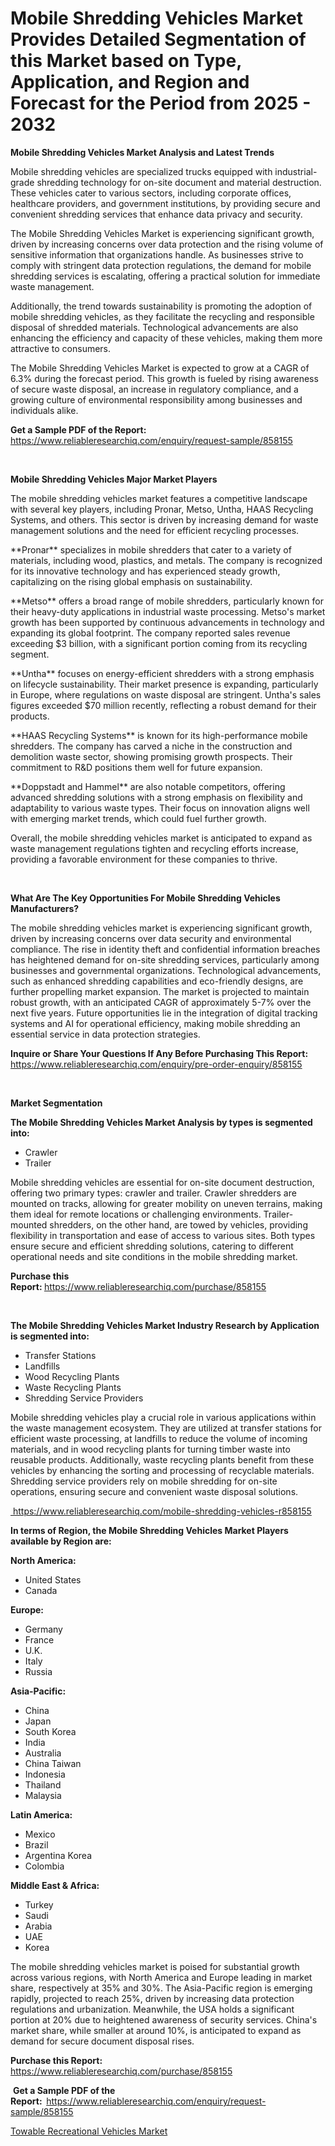 <p><h1>Mobile Shredding Vehicles Market Provides Detailed Segmentation of this Market based on Type, Application, and Region and Forecast for the Period from 2025 - 2032</h1></p><p><strong>Mobile Shredding Vehicles Market Analysis and Latest Trends</strong></p>
<p><p>Mobile shredding vehicles are specialized trucks equipped with industrial-grade shredding technology for on-site document and material destruction. These vehicles cater to various sectors, including corporate offices, healthcare providers, and government institutions, by providing secure and convenient shredding services that enhance data privacy and security.</p><p>The Mobile Shredding Vehicles Market is experiencing significant growth, driven by increasing concerns over data protection and the rising volume of sensitive information that organizations handle. As businesses strive to comply with stringent data protection regulations, the demand for mobile shredding services is escalating, offering a practical solution for immediate waste management.</p><p>Additionally, the trend towards sustainability is promoting the adoption of mobile shredding vehicles, as they facilitate the recycling and responsible disposal of shredded materials. Technological advancements are also enhancing the efficiency and capacity of these vehicles, making them more attractive to consumers. </p><p>The Mobile Shredding Vehicles Market is expected to grow at a CAGR of 6.3% during the forecast period. This growth is fueled by rising awareness of secure waste disposal, an increase in regulatory compliance, and a growing culture of environmental responsibility among businesses and individuals alike.</p></p>
<p><strong>Get a Sample PDF of the Report:&nbsp;</strong> <a href="https://www.reliableresearchiq.com/enquiry/request-sample/858155?utm_campaign=3026&utm_medium=2&utm_source=Github&utm_content=ia&utm_term=30032025&utm_id=mobile-shredding-vehicles">https://www.reliableresearchiq.com/enquiry/request-sample/858155</a></p>
<p>&nbsp;</p>
<p><strong>Mobile Shredding Vehicles Major Market Players</strong></p>
<p><p>The mobile shredding vehicles market features a competitive landscape with several key players, including Pronar, Metso, Untha, HAAS Recycling Systems, and others. This sector is driven by increasing demand for waste management solutions and the need for efficient recycling processes.</p><p>**Pronar** specializes in mobile shredders that cater to a variety of materials, including wood, plastics, and metals. The company is recognized for its innovative technology and has experienced steady growth, capitalizing on the rising global emphasis on sustainability.</p><p>**Metso** offers a broad range of mobile shredders, particularly known for their heavy-duty applications in industrial waste processing. Metso's market growth has been supported by continuous advancements in technology and expanding its global footprint. The company reported sales revenue exceeding $3 billion, with a significant portion coming from its recycling segment.</p><p>**Untha** focuses on energy-efficient shredders with a strong emphasis on lifecycle sustainability. Their market presence is expanding, particularly in Europe, where regulations on waste disposal are stringent. Untha's sales figures exceeded $70 million recently, reflecting a robust demand for their products.</p><p>**HAAS Recycling Systems** is known for its high-performance mobile shredders. The company has carved a niche in the construction and demolition waste sector, showing promising growth prospects. Their commitment to R&D positions them well for future expansion.</p><p>**Doppstadt and Hammel** are also notable competitors, offering advanced shredding solutions with a strong emphasis on flexibility and adaptability to various waste types. Their focus on innovation aligns well with emerging market trends, which could fuel further growth.</p><p>Overall, the mobile shredding vehicles market is anticipated to expand as waste management regulations tighten and recycling efforts increase, providing a favorable environment for these companies to thrive.</p></p>
<p>&nbsp;</p>
<p><strong>What Are The Key Opportunities For Mobile Shredding Vehicles Manufacturers?</strong></p>
<p><p>The mobile shredding vehicles market is experiencing significant growth, driven by increasing concerns over data security and environmental compliance. The rise in identity theft and confidential information breaches has heightened demand for on-site shredding services, particularly among businesses and governmental organizations. Technological advancements, such as enhanced shredding capabilities and eco-friendly designs, are further propelling market expansion. The market is projected to maintain robust growth, with an anticipated CAGR of approximately 5-7% over the next five years. Future opportunities lie in the integration of digital tracking systems and AI for operational efficiency, making mobile shredding an essential service in data protection strategies.</p></p>
<p><strong>Inquire or Share Your Questions If Any Before Purchasing This Report:</strong> <a href="https://www.reliableresearchiq.com/enquiry/pre-order-enquiry/858155?utm_campaign=3026&utm_medium=2&utm_source=Github&utm_content=ia&utm_term=30032025&utm_id=mobile-shredding-vehicles">https://www.reliableresearchiq.com/enquiry/pre-order-enquiry/858155</a></p>
<p>&nbsp;</p>
<p><strong>Market Segmentation</strong></p>
<p><strong>The Mobile Shredding Vehicles Market Analysis by types is segmented into:</strong></p>
<p><ul><li>Crawler</li><li>Trailer</li></ul></p>
<p><p>Mobile shredding vehicles are essential for on-site document destruction, offering two primary types: crawler and trailer. Crawler shredders are mounted on tracks, allowing for greater mobility on uneven terrains, making them ideal for remote locations or challenging environments. Trailer-mounted shredders, on the other hand, are towed by vehicles, providing flexibility in transportation and ease of access to various sites. Both types ensure secure and efficient shredding solutions, catering to different operational needs and site conditions in the mobile shredding market.</p></p>
<p><strong>Purchase this Report:&nbsp;</strong><a href="https://www.reliableresearchiq.com/purchase/858155?utm_campaign=3026&utm_medium=2&utm_source=Github&utm_content=ia&utm_term=30032025&utm_id=mobile-shredding-vehicles">https://www.reliableresearchiq.com/purchase/858155</a></p>
<p>&nbsp;</p>
<p><strong>The Mobile Shredding Vehicles Market Industry Research by Application is segmented into:</strong></p>
<p><ul><li>Transfer Stations</li><li>Landfills</li><li>Wood Recycling Plants</li><li>Waste Recycling Plants</li><li>Shredding Service Providers</li></ul></p>
<p><p>Mobile shredding vehicles play a crucial role in various applications within the waste management ecosystem. They are utilized at transfer stations for efficient waste processing, at landfills to reduce the volume of incoming materials, and in wood recycling plants for turning timber waste into reusable products. Additionally, waste recycling plants benefit from these vehicles by enhancing the sorting and processing of recyclable materials. Shredding service providers rely on mobile shredding for on-site operations, ensuring secure and convenient waste disposal solutions.</p></p>
<p><a href="https://www.reliableresearchiq.com/mobile-shredding-vehicles-r858155?utm_campaign=3026&utm_medium=2&utm_source=Github&utm_content=ia&utm_term=30032025&utm_id=mobile-shredding-vehicles">&nbsp;https://www.reliableresearchiq.com/mobile-shredding-vehicles-r858155</a></p>
<p><strong>In terms of Region, the Mobile Shredding Vehicles Market Players available by Region are:</strong></p>
<p>
    <p> <strong> North America: </strong>
        <ul>
            <li>United States</li>
            <li>Canada</li>
        </ul>
        </p> 
    <p> <strong> Europe: </strong>
        <ul>
            <li>Germany</li>
            <li>France</li>
            <li>U.K.</li>
            <li>Italy</li>
            <li>Russia</li>
        </ul>
        </p> 
    <p> <strong> Asia-Pacific: </strong>
        <ul>
            <li>China</li>
            <li>Japan</li>
            <li>South Korea</li>
            <li>India</li>
            <li>Australia</li>
            <li>China Taiwan</li>
            <li>Indonesia</li>
            <li>Thailand</li>
            <li>Malaysia</li>
        </ul>
        </p> 
    <p> <strong> Latin America: </strong>
        <ul>
            <li>Mexico</li>
            <li>Brazil</li>
            <li>Argentina Korea</li>
            <li>Colombia</li>
        </ul>
        </p> 
    <p> <strong> Middle East & Africa: </strong>
        <ul>
            <li>Turkey</li>
            <li>Saudi</li>
            <li>Arabia</li>
            <li>UAE</li>
            <li>Korea</li>
        </ul>
    </p>
    </p>
<p><p>The mobile shredding vehicles market is poised for substantial growth across various regions, with North America and Europe leading in market share, respectively at 35% and 30%. The Asia-Pacific region is emerging rapidly, projected to reach 25%, driven by increasing data protection regulations and urbanization. Meanwhile, the USA holds a significant portion at 20% due to heightened awareness of security services. China's market share, while smaller at around 10%, is anticipated to expand as demand for secure document disposal rises.</p></p>
<p><strong>Purchase this Report: </strong><a href="https://www.reliableresearchiq.com/purchase/858155?utm_campaign=3026&utm_medium=2&utm_source=Github&utm_content=ia&utm_term=30032025&utm_id=mobile-shredding-vehicles">https://www.reliableresearchiq.com/purchase/858155</a></p>
<p>&nbsp;<strong>Get a Sample PDF of the Report:&nbsp;&nbsp;</strong><a href="https://www.reliableresearchiq.com/enquiry/request-sample/858155?utm_campaign=3026&utm_medium=2&utm_source=Github&utm_content=ia&utm_term=30032025&utm_id=mobile-shredding-vehicles">https://www.reliableresearchiq.com/enquiry/request-sample/858155</a></p>
<p><strong></strong></p>
<p><p><a href="https://github.com/briandahm87/Market-Research-Report-List-1/blob/main/towable-recreational-vehicles-market.md?utm_campaign=3026&utm_medium=2&utm_source=Github&utm_content=ia&utm_term=30032025&utm_id=mobile-shredding-vehicles">Towable Recreational Vehicles Market</a></p></p>